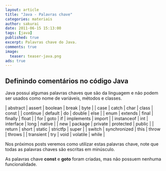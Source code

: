 ```yaml
---
layout: article
title: "Java - Palavras chave"
categories: materiais
author: sakurai
date: 2011-06-15 15:13:00
tags: [java]
published: true
excerpt: Palavras chave do Java.
comments: true
image:
  teaser: teaser-java.png
ads: true
---
```


## Definindo comentários no código Java

Java possui algumas palavras chaves que são da linguagem e não podem ser usados como nome de variáveis, métodos e classes.

| abstract | assert | boolean | break | byte |
| case | catch | char | class | const |
| continue | default | do | double | else |
| enum | extends | final | finally | float |
| for | goto | if | implements | import |
| instanceof | int | interface | long | native |
| new | package | private | protected | public |
| return | short | static | strictfp | super |
| switch | synchronized | this | throw | throws |
| transient | try | void | volatile | while |

Nos próximos posts veremos como utilizar estas palavras chave, note que todas as palavras chaves são escritas em minúsculo.

As palavras chave **const** e **goto** foram criadas, mas não possuem nenhuma funcionalidade.

